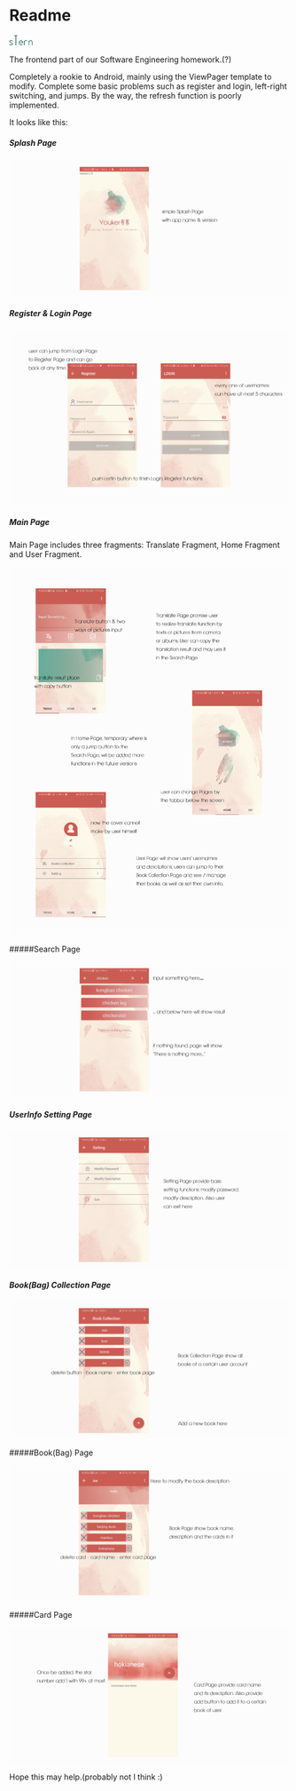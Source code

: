# Readme
 <img src="imgs/sTern_dark.png" style="zoom:20%;" />

The frontend part of our Software Engineering homework.(?)

Completely a rookie to Android, mainly using the ViewPager template to modify. Complete some basic problems such as register and login, left-right switching, and jumps. By the way, the refresh function is poorly implemented.

It looks like this:

##### Splash Page

<img src="imgs/splash.png" style="zoom:150%;" />

##### Register & Login Page

![](imgs/register_login.png)

##### Main Page

Main Page includes three fragments: Translate Fragment, Home Fragment and User Fragment.

<img src="imgs/main.png" style="zoom:150%;" />

#####Search Page

![](imgs/search.png)

##### UserInfo Setting Page

![](imgs/setting.png)

##### Book(Bag) Collection Page

![](imgs/bookCollection.png)

#####Book(Bag) Page

![](imgs/book.png)

#####Card Page

![](imgs/card.png)



Hope this may help.(probably not I think :)

##### 